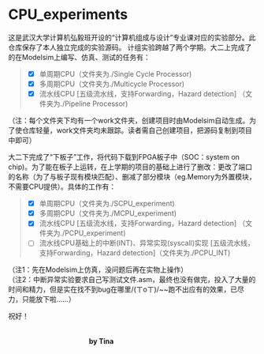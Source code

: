 
# CPU_experiments
这是武汉大学计算机弘毅班开设的“计算机组成与设计”专业课对应的实验部分。此仓库保存了本人独立完成的实验源码。
计组实验跨越了两个学期。大二上完成了的在Modelsim上编写、仿真、测试的任务有：
> - [x]  单周期CPU（文件夹为./Single Cycle Processor)
> - [x]  多周期CPU（文件夹为./Multicycle Processor)
> - [x]  流水线CPU [五级流水线，支持Forwarding，Hazard detection]
（文件夹为./Pipeline Processor)

（注：每个文件夹下均有一个work文件夹，创建项目时由Modelsim自动生成。为了使仓库轻量，work文件夹均未跟踪。读者需自己创建项目，把源码复制到项目中即可）

大二下完成了“下板子”工作，将代码下载到FPGA板子中（SOC：system on chip)。为了能在板子上运转，在上学期的项目的基础上进行了删改：更改了端口的名称（为了与板子现有模块匹配）、删减了部分模块（eg.Memory为外置模块，不需要CPU提供）。具体的工作有：
> - [x]  单周期CPU（文件夹为./SCPU_experiment)
> - [x]  多周期CPU（文件夹为./MCPU_experiment)
> - [x]  流水线CPU [五级流水线，支持Forwarding，Hazard detection]
（文件夹为./PCPU_experiment)
> - [ ]  流水线CPU基础上的中断(INT)、异常实现(syscall)实现
[五级流水线，支持Forwarding，Hazard detection]（文件夹为./PCPU_INT)

（注1：先在Modelsim上仿真，没问题后再在实物上操作）  
（注2：中断异常实验要求自己写测试文件.asm，最终也没有做完，投入了大量的时间和精力，但是实在找不到bug在哪里/(ㄒoㄒ)/~~跑不出应有的效果，已尽力，只能放下啦……）

祝好！　　



&nbsp;&nbsp;&nbsp;&nbsp;&nbsp;&nbsp;&nbsp;&nbsp;&nbsp;&nbsp;&nbsp;&nbsp;&nbsp;&nbsp;&nbsp;&nbsp;&nbsp;&nbsp;&nbsp;&nbsp;&nbsp;&nbsp;&nbsp;&nbsp;&nbsp;&nbsp;&nbsp;&nbsp;&nbsp;&nbsp;&nbsp;&nbsp;&nbsp;&nbsp;&nbsp;&nbsp;&nbsp;&nbsp;&nbsp;&nbsp;&nbsp;&nbsp;&nbsp;&nbsp;&nbsp;&nbsp;&nbsp;&nbsp;&nbsp;&nbsp;&nbsp;&nbsp;&nbsp;&nbsp;&nbsp;&nbsp;&nbsp;&nbsp;&nbsp;&nbsp;&nbsp;&nbsp;&nbsp;&nbsp;&nbsp;&nbsp;&nbsp;&nbsp;&nbsp;&nbsp;&nbsp;&nbsp;&nbsp;&nbsp;&nbsp;&nbsp;&nbsp;&nbsp;&nbsp;&nbsp;&nbsp;&nbsp;&nbsp;&nbsp;&nbsp;&nbsp;&nbsp;&nbsp;&nbsp;&nbsp;&nbsp;&nbsp;&nbsp;&nbsp;&nbsp;&nbsp;&nbsp;&nbsp;&nbsp;&nbsp;&nbsp;&nbsp;&nbsp;&nbsp;&nbsp;&nbsp;&nbsp;&nbsp;&nbsp;&nbsp;&nbsp;&nbsp;&nbsp;&nbsp;&nbsp;&nbsp;&nbsp;&nbsp;&nbsp;&nbsp;&nbsp;&nbsp;&nbsp;&nbsp;&nbsp;&nbsp;&nbsp;&nbsp;&nbsp;&nbsp;&nbsp;&nbsp;&nbsp;&nbsp;&nbsp;&nbsp;&nbsp;&nbsp;&nbsp;&nbsp;&nbsp;&nbsp;&nbsp;&nbsp;&nbsp;&nbsp;&nbsp;&nbsp;&nbsp;&nbsp;&nbsp;&nbsp;&nbsp;&nbsp;&nbsp;&nbsp;&nbsp;&nbsp;&nbsp;&nbsp;&nbsp;&nbsp;&nbsp;&nbsp;&nbsp;&nbsp;　**by Tina**
